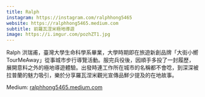 ```yaml
---
title: Ralph
instagram: https://instagram.com/ralphhong5465
website: https://ralphhong5465.medium.com
subtitle: 前羅瓦涅米極地導遊
image: https://i.imgur.com/pozhZT1.jpg
---
```


Ralph 洪瑞甫，臺灣大學生命科學系畢業，大學時期即在旅遊新創品牌「大街小嚮 TourMeAway」從事城市步行導覽活動。服完兵役後，因順手多投了一封履歷，展開意料之外的極地導遊體驗。出發時連工作所在城市的名稱都不會唸，到深深被拉普蘭的魅力吸引，樂於分享羅瓦涅米觀光宣傳品鮮少提及的在地故事。

Medium: [ralphhong5465.medium.com](https://ralphhong5465.medium.com)